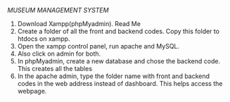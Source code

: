 *MUSEUM MANAGEMENT SYSTEM*


1. Download Xampp(phpMyadmin).
Read Me
2. Create a folder of all the front and backend codes. Copy this folder to htdocs on xampp.
3. Open the xampp control panel, run apache and MySQL.
4. Also click on admin for both.
5. In phpMyadmin, create a new database and chose the backend code. This creates all the tables
6. In the apache admin, type the folder name with front and backend codes in the web address instead of dashboard.
This helps access the webpage.
